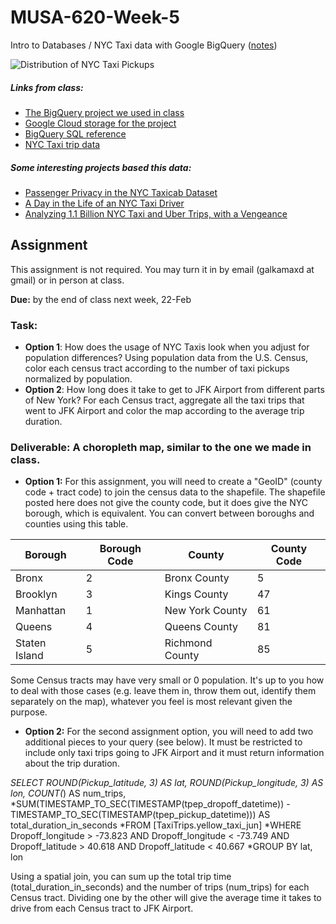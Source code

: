 # MUSA-620-Week-5

Intro to Databases / NYC Taxi data with Google BigQuery ([notes](https://github.com/MUSA-620-Fall-2017/MUSA-620-Week-5/blob/master/week-5-big-datasets.pptx))

![Distribution of NYC Taxi Pickups](https://blueshift.io/nyctaxipickups.png "Distribution of NYC Taxi Pickups")

##### Links from class:
- [The BigQuery project we used in class](https://bigquery.cloud.google.com/welcome/bigquery-158617?pli=1)
- [Google Cloud storage for the project](https://console.cloud.google.com/storage/browser?project=bigquery-158617)
- [BigQuery SQL reference](https://cloud.google.com/bigquery/docs/reference/legacy-sql)
- [NYC Taxi trip data](http://www.nyc.gov/html/tlc/html/about/trip_record_data.shtml)

##### Some interesting projects based this data:
- [Passenger Privacy in the NYC Taxicab Dataset](https://research.neustar.biz/2014/09/15/riding-with-the-stars-passenger-privacy-in-the-nyc-taxicab-dataset/)
- [A Day in the Life of an NYC Taxi Driver](http://chriswhong.github.io/nyctaxi/)
- [Analyzing 1.1 Billion NYC Taxi and Uber Trips, with a Vengeance](http://toddwschneider.com/posts/analyzing-1-1-billion-nyc-taxi-and-uber-trips-with-a-vengeance/)

## Assignment

This assignment is not required. You may turn it in by email (galkamaxd at gmail) or in person at class.

**Due:** by the end of class next week, 22-Feb

### Task:

- **Option 1**: How does the usage of NYC Taxis look when you adjust for population differences?  Using population data from the U.S. Census, color each census tract according to the number of taxi pickups normalized by population.
- **Option 2**: How long does it take to get to JFK Airport from different parts of New York? For each Census tract, aggregate all the taxi trips that went to JFK Airport and color the map according to the average trip duration.

### Deliverable: A choropleth map, similar to the one we made in class.

- **Option 1:** For this assignment, you will need to create a "GeoID" (county code + tract code) to join the census data to the shapefile. The shapefile posted here does not give the county code, but it does give the NYC borough, which is equivalent. You can convert between boroughs and counties using this table.

| Borough	| Borough Code | County | County Code |
|-----|------|-------|-------|
|Bronx|2|Bronx County|5|
|Brooklyn	|3	|Kings County	|47|
|Manhattan	|1	|New York County	|61|
|Queens|	4|	Queens County	|81|
|Staten Island|	5	|Richmond County	|85|

Some Census tracts may have very small or 0 population. It's up to you how to deal with those cases (e.g. leave them in, throw them out, identify them separately on the map), whatever you feel is most relevant given the purpose.


- **Option 2:** For the second assignment option, you will need to add two additional pieces to your query (see below). It must be restricted to include only taxi trips going to JFK Airport and it must return information about the trip duration.

*SELECT ROUND(Pickup_latitude, 3) AS lat, ROUND(Pickup_longitude, 3) AS lon, COUNT(*) AS num_trips,
*SUM(TIMESTAMP_TO_SEC(TIMESTAMP(tpep_dropoff_datetime)) - TIMESTAMP_TO_SEC(TIMESTAMP(tpep_pickup_datetime))) AS total_duration_in_seconds
*FROM [TaxiTrips.yellow_taxi_jun]
*WHERE Dropoff_longitude > -73.823 AND Dropoff_longitude < -73.749 AND Dropoff_latitude > 40.618 AND Dropoff_latitude < 40.667
*GROUP BY lat, lon

Using a spatial join, you can sum up the total trip time (total_duration_in_seconds) and the number of trips (num_trips) for each Census tract. Dividing one by the other will give the average time it takes to drive from each Census tract to JFK Airport.

